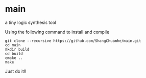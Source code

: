 # main
a tiny logic synthesis tool

Using the following command to install and compile

    git clone --recursive https://github.com/ShangChuanhe/main.git
    cd main
    mkdir build
    cd build
    cmake ..
    make


Just do it!!
